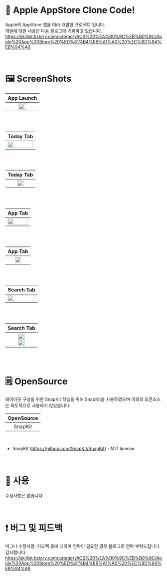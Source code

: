 # 

# 📱 Apple AppStore Clone Code!

Apple의 AppStore 앱을 따라 개발한 프로젝트 입니다.<br>
개발에 대한 내용은 다음 블로그에 기록하고 있습니다.<br>https://skillist.tistory.com/category/iOS%20%EA%B0%9C%EB%B0%9C/Apple%20App%20Store%20%ED%81%B4%EB%A1%A0%20%EC%BD%94%EB%94%A9
<br>
<br><br>

# 🖼 ScreenShots

|                   App Launch                    |
| :---------------------------------------------: |
| <img src="./ScreenShots/temp.gif" width="50%"/> |

<br><br>

|                       Today Tab                       |
| :---------------------------------------------------: |
| <img src="./ScreenShots/Today_Tab.gif" width="100%"/> |

<br><br>

|                      Today Tab                      |
| :-------------------------------------------------: |
| <img src="./ScreenShots/TodayTab.png" width="50%"/> |

<br><br>

|                       App Tab                       |
| :-------------------------------------------------: |
| <img src="./ScreenShots/App_Tab.gif" width="100%"/> |

<br><br>

|                      App Tab                      |
| :-----------------------------------------------: |
| <img src="./ScreenShots/AppTab.png" width="50%"/> |

<br><br>

|                         Search Tab                         |
| :--------------------------------------------------------: |
| <img src="./ScreenShots/Search_Tab_new.gif" width="100%"/> |

<br><br>

|                          Search Tab                          |
| :----------------------------------------------------------: |
| <img src="./ScreenShots/SearchTab1.JPG" width="50%"/><br/><img src="./ScreenShots/SearchTab2.JPG" width="50%"/> |

<br><br>

# 🗒 OpenSource

레이아웃 구성을 위한 SnapKit 학습을 위해 SnapKit을 사용하였으며 이외의 오픈소스는 의도적으로 사용하지 않았습니다.

| OpenSource |
| :--------: |
|  SnapKit   |

<br>

* SnapKit (https://github.com/SnapKit/SnapKit) - MIT license<br>
  <br><br>

# 📝 사용

수정사항은 없습니다.<br>
<br><br>

# ❗️ 버그 및 피드백

버그나 수정사항, 피드백 등에 대하여 연락이 필요한 경우 블로그로 연락 부탁드립니다. 감사합니다.<br>https://skillist.tistory.com/category/iOS%20%EA%B0%9C%EB%B0%9C/Apple%20App%20Store%20%ED%81%B4%EB%A1%A0%20%EC%BD%94%EB%94%A9
<br><br>
